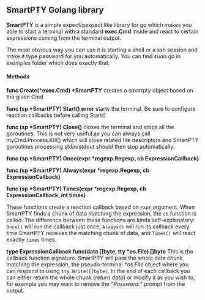 ## SmartPTY Golang library

**SmartPTY** is a simple expect/pexpect like library for go which makes you able to start a terminal with a standard **exec.Cmd** inside and react to certain expressions coming from the terminal output.

The most obvious way you can use it is starting a shell or a ssh session and make it type password for you automatically. You can find _sudo.go_ in _examples_ folder which does exactly that.

#### Methods

**func Create(\*exec.Cmd) \*SmartPTY**
creates a smartpty object based on the given Cmd

**func (sp \*SmartPTY) Start() error**
starts the terminal. Be sure to configure reaction callbacks before calling Start()

**func (sp \*SmartPTY) Close()**
closes the terminal and stops all the goroutines. This is not very useful as you can always call myCmd.Process.Kill() which will close related file descriptors and SmartPTY goroutines processing stdin/stdout should then stop automatically.

**func (sp \*SmartPTY) Once(expr \*regexp.Regexp, cb ExpressionCallback)**

**func (sp \*SmartPTY) Always(expr \*regexp.Regexp, cb ExpressionCallback)**

**func (sp \*SmartPTY) Times(expr \*regexp.Regexp, cb ExpressionCallback, int times)**

These functions create a reaction callback based on `expr` argument. When SmartPTY finds a chunk of data matching the expression, the `cb` function is called. The difference between these functions are kinda self-explanatory: `Once()` will run the callback just once, `Always()` will run its callback every time SmartPTY receives the matching chunk of data, and `Times()` will react exactly `times` times.

**type ExpressionCallback func(data []byte, tty \*os.File) []byte**
This is the callback function signature. SmartPTY will pass the whole data chunk matching the expression, the pseudo-terminal _\*os.File_ object where you can respond to using `tty.Write([]byte)`. In the end of each callback you can either return the whole chunk (_return data_) or modify it as you wish to, for example you may want to remove the _"Password:"_ prompt from the output.
